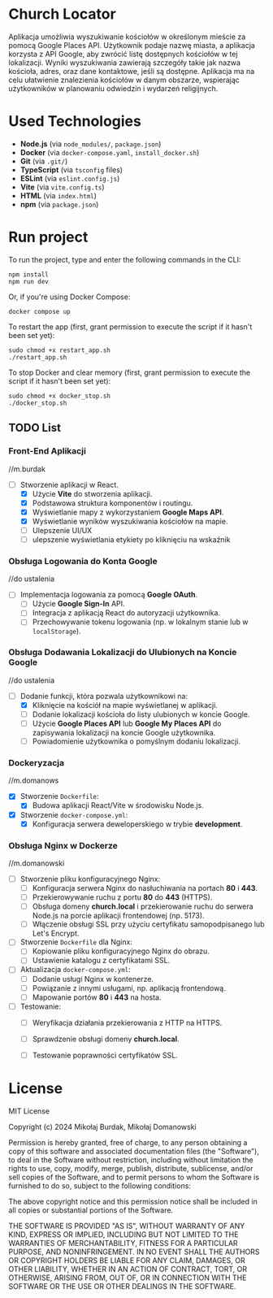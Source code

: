 # Church Locator

Aplikacja umożliwia wyszukiwanie kościołów w określonym mieście za pomocą Google Places API. Użytkownik podaje nazwę miasta, a aplikacja korzysta z API Google, aby zwrócić listę dostępnych kościołów w tej lokalizacji. Wyniki wyszukiwania zawierają szczegóły takie jak nazwa kościoła, adres, oraz dane kontaktowe, jeśli są dostępne. Aplikacja ma na celu ułatwienie znalezienia kościołów w danym obszarze, wspierając użytkowników w planowaniu odwiedzin i wydarzeń religijnych.

# Used Technologies

- **Node.js** (via `node_modules/`, `package.json`)
- **Docker** (via `docker-compose.yaml`, `install_docker.sh`)
- **Git** (via `.git/`)
- **TypeScript** (via `tsconfig` files)
- **ESLint** (via `eslint.config.js`)
- **Vite** (via `vite.config.ts`)
- **HTML** (via `index.html`)
- **npm** (via `package.json`)

# Run project
To run the project, type and enter the following commands in the CLI:
```
npm install
npm run dev
```

Or, if you're using Docker Compose:
```
docker compose up
```
To restart the app (first, grant permission to execute the script if it hasn't been set yet):
```
sudo chmod +x restart_app.sh
./restart_app.sh
```
To stop Docker and clear memory (first, grant permission to execute the script if it hasn't been set yet):
```
sudo chmod +x docker_stop.sh
./docker_stop.sh
```

## TODO List

### Front-End Aplikacji
//m.burdak
- [ ] Stworzenie aplikacji w React.
  - [x] Użycie **Vite** do stworzenia aplikacji.
  - [x] Podstawowa struktura komponentów i routingu.
  - [x] Wyświetlanie mapy z wykorzystaniem **Google Maps API**.
  - [x] Wyświetlanie wyników wyszukiwania kościołów na mapie.
  - [ ] Ulepszenie UI/UX
  - [ ] ulepszenie wyświetlania etykiety po kliknięciu na wskaźnik

### Obsługa Logowania do Konta Google
//do ustalenia
- [ ] Implementacja logowania za pomocą **Google OAuth**.
  - [ ] Użycie **Google Sign-In** API.
  - [ ] Integracja z aplikacją React do autoryzacji użytkownika.
  - [ ] Przechowywanie tokenu logowania (np. w lokalnym stanie lub w `localStorage`).

### Obsługa Dodawania Lokalizacji do Ulubionych na Koncie Google
//do ustalenia
- [ ] Dodanie funkcji, która pozwala użytkownikowi na:
  - [x] Kliknięcie na kościół na mapie wyświetlanej w aplikacji.
  - [ ] Dodanie lokalizacji kościoła do listy ulubionych w koncie Google.
  - [ ] Użycie **Google Places API** lub **Google My Places API** do zapisywania lokalizacji na koncie Google użytkownika.
  - [ ] Powiadomienie użytkownika o pomyślnym dodaniu lokalizacji.

### Dockeryzacja
//m.domanows
- [x] Stworzenie `Dockerfile`: 
  - [x] Budowa aplikacji React/Vite w środowisku Node.js.
- [x] Stworzenie `docker-compose.yml`:
  - [x] Konfiguracja serwera deweloperskiego w trybie **development**.

### Obsługa Nginx w Dockerze
//m.domanowski
- [ ] Stworzenie pliku konfiguracyjnego Nginx:
  - [ ] Konfiguracja serwera Nginx do nasłuchiwania na portach **80** i **443**.
  - [ ] Przekierowywanie ruchu z portu **80** do **443** (HTTPS).
  - [ ] Obsługa domeny **church.local** i przekierowanie ruchu do serwera Node.js na porcie aplikacji frontendowej (np. 5173).
  - [ ] Włączenie obsługi SSL przy użyciu certyfikatu samopodpisanego lub Let's Encrypt.

- [ ] Stworzenie `Dockerfile` dla Nginx:
  - [ ] Kopiowanie pliku konfiguracyjnego Nginx do obrazu.
  - [ ] Ustawienie katalogu z certyfikatami SSL.

- [ ] Aktualizacja `docker-compose.yml`:
  - [ ] Dodanie usługi Nginx w kontenerze.
  - [ ] Powiązanie z innymi usługami, np. aplikacją frontendową.
  - [ ] Mapowanie portów **80** i **443** na hosta.

- [ ] Testowanie:
  - [ ] Weryfikacja działania przekierowania z HTTP na HTTPS.
  - [ ] Sprawdzenie obsługi domeny **church.local**.
  - [ ] Testowanie poprawności certyfikatów SSL.



# License 
MIT License

Copyright (c) 2024 Mikołaj Burdak, Mikołaj Domanowski

Permission is hereby granted, free of charge, to any person obtaining a copy of this software and associated documentation files (the "Software"), to deal in the Software without restriction, including without limitation the rights to use, copy, modify, merge, publish, distribute, sublicense, and/or sell copies of the Software, and to permit persons to whom the Software is furnished to do so, subject to the following conditions:

The above copyright notice and this permission notice shall be included in all copies or substantial portions of the Software.

THE SOFTWARE IS PROVIDED "AS IS", WITHOUT WARRANTY OF ANY KIND, EXPRESS OR IMPLIED, INCLUDING BUT NOT LIMITED TO THE WARRANTIES OF MERCHANTABILITY, FITNESS FOR A PARTICULAR PURPOSE, AND NONINFRINGEMENT. IN NO EVENT SHALL THE AUTHORS OR COPYRIGHT HOLDERS BE LIABLE FOR ANY CLAIM, DAMAGES, OR OTHER LIABILITY, WHETHER IN AN ACTION OF CONTRACT, TORT, OR OTHERWISE, ARISING FROM, OUT OF, OR IN CONNECTION WITH THE SOFTWARE OR THE USE OR OTHER DEALINGS IN THE SOFTWARE.